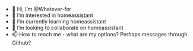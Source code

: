 - 👋 Hi, I’m @Whatever-for
- 👀 I’m interested in homeassistant
- 🌱 I’m currently learning homeassistant
- 💞️ I’m looking to collaborate on homeassistant
- 📫 How to reach me - what are my options? Perhaps messages through Github?

<!---
Whatever-for/Whatever-for is a ✨ special ✨ repository because its `README.md` (this file) appears on your GitHub profile.
You can click the Preview link to take a look at your changes.
--->
